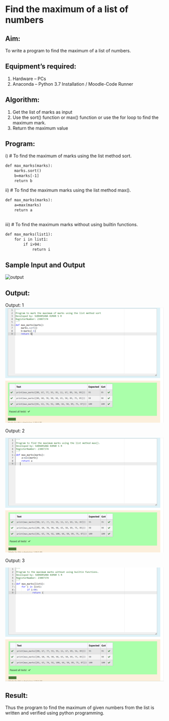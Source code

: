 # Find the maximum of a list of numbers
## Aim:
To write a program to find the maximum of a list of numbers.
## Equipment’s required:
1.	Hardware – PCs
2.	Anaconda – Python 3.7 Installation / Moodle-Code Runner
## Algorithm:
1.	Get the list of marks as input
2.	Use the sort() function or max() function or use the for loop to find the maximum mark.
3.	Return the maximum value
## Program:

i)	# To find the maximum of marks using the list method sort.
```
def max_marks(marks):
    marks.sort()
    b=marks[-1]
    return b
```

ii)	# To find the maximum marks using the list method max().
```
def max_marks(marks):
    a=max(marks)
    return a
   
```

iii) # To find the maximum marks without using builtin functions.
```
def max_marks(list1):
    for i in list1:
        if i>94:
            return i
```
## Sample Input and Output
![output](./img/max_marks1.jpg) 

## Output:
Output: 1
![image](https://raw.githubusercontent.com/sudharsanakumar18/FindMaximum/main/python%203a%201.png)

Output: 2

![image](https://raw.githubusercontent.com/sudharsanakumar18/FindMaximum/main/python%203a%202.png)

Output: 3

![image](https://raw.githubusercontent.com/sudharsanakumar18/FindMaximum/main/python%203a%203.png)

## Result:
Thus the program to find the maximum of given numbers from the list is written and verified using python programming.
